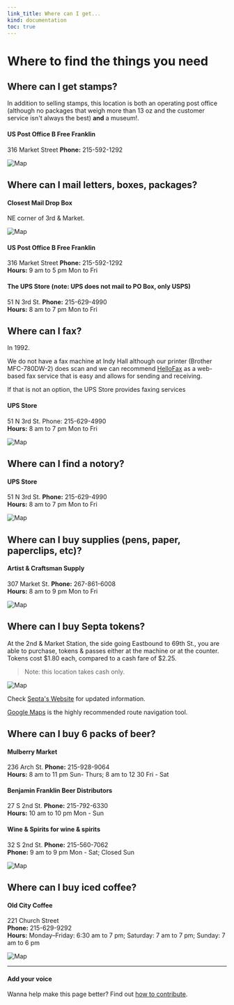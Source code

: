 ```yaml
--- 
link_title: Where can I get...
kind: documentation
toc: true
---
```


# Where to find the things you need

## Where can I get stamps? 

In addition to selling stamps, this location is both an operating post office (although no packages that weigh more than 13 oz and the customer service isn't always the best) **and** a museum!. 

#### US Post Office B Free Franklin 
316 Market Street
**Phone:** 215-592-1292

![Map](http://placehold.it/600x350)

## Where can I mail letters, boxes, packages?

#### Closest Mail Drop Box
NE corner of 3rd & Market. 

![Map](http://placehold.it/600x350)

#### US Post Office B Free Franklin 
316 Market Street 
**Phone:** 215-592-1292   
**Hours:** 9 am to 5 pm Mon to Fri   

#### The UPS Store (note: UPS does not mail to PO Box, only USPS) 
51 N 3rd St. 
**Phone:** 215-629-4990   
**Hours:** 8 am to 7 pm Mon to Fri   


## Where can I fax?

In 1992. 

We do not have a fax machine at Indy Hall although our printer (Brother MFC-780DW-2) does scan and we can recommend [HelloFax](https://www.hellofax.com/) as a web-based fax service that is easy and allows for sending and receiving.

If that is not an option, the UPS Store provides faxing services

#### UPS Store 
51 N 3rd St. 
Phone: 215-629-4990   
**Hours:** 8 am to 7 pm Mon to Fri 

![Map](http://placehold.it/600x350)

## Where can I find a notory?

#### UPS Store 
51 N 3rd St.
**Phone:** 215-629-4990   
**Hours:** 8 am to 7 pm Mon to Fri 

![Map](http://placehold.it/600x350)

## Where can I buy supplies (pens, paper, paperclips, etc)?

#### Artist & Craftsman Supply 

307 Market St.
**Phone:** 267-861-6008    
**Hours:** 8 am to 9 pm Mon to Fri 

![Map](http://placehold.it/600x350)

## Where can I buy Septa tokens? 

At the 2nd & Market Station, the side going Eastbound to 69th St., you are able to purchase, tokens & passes either at the machine or at the counter. Tokens cost $1.80 each, compared to a cash fare of $2.25.

> Note: this location takes cash only.  

![Map](http://placehold.it/600x350)

Check [Septa's Website](http://www.septa.org) for updated information. 

[Google Maps](http://maps.google.com) is the highly recommended route navigation tool.

## Where can I buy 6 packs of beer?

#### Mulberry Market 
236 Arch St.
**Phone:** 215-928-9064    
**Hours:** 8 am to 11 pm Sun- Thurs; 8 am to 12 30 Fri - Sat    

#### Benjamin Franklin Beer Distributors 
27 S 2nd St.
**Phone:** 215-792-6330   
**Hours:** 10 am to 10 pm Mon - Sun    

#### Wine & Spirits for wine & spirits
32 S 2nd St.
**Phone:** 215-560-7062   
**Phone:** 9 am to 9 pm Mon - Sat; Closed Sun

![Map](http://placehold.it/600x350)

## Where can I buy iced coffee?

#### Old City Coffee
221 Church Street    
**Phone:** 215-629-9292    
**Hours:** Monday–Friday: 6:30 am to 7 pm; Saturday: 7 am to 7 pm; Sunday: 7 am to 6 pm 

![Map](http://placehold.it/600x350)

---

#### Add your voice

Wanna help make this page better? Find out [how to contribute](/7-how-to/).
